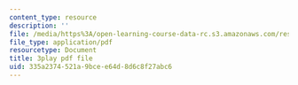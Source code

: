```yaml
---
content_type: resource
description: ''
file: /media/https%3A/open-learning-course-data-rc.s3.amazonaws.com/res-18-009-learn-differential-equations-up-close-with-gilbert-strang-and-cleve-moler-fall-2015/335a2374521a9bcee64d8d6c8f27abc6_DkOgvZywshI.pdf
file_type: application/pdf
resourcetype: Document
title: 3play pdf file
uid: 335a2374-521a-9bce-e64d-8d6c8f27abc6
---
```


